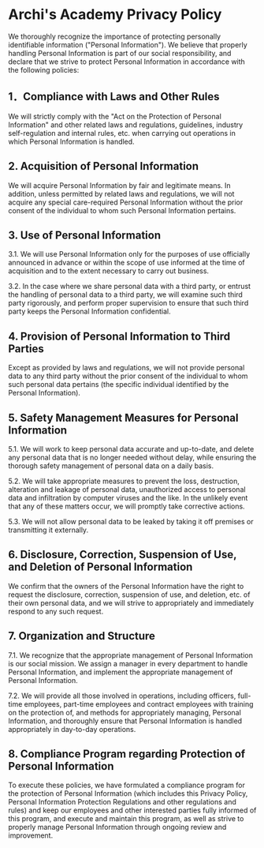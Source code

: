 # Archi's Academy Privacy Policy

We thoroughly recognize the importance of protecting personally identifiable information ("Personal Information"). We believe that properly handling Personal Information is part of our social responsibility, and declare that we strive to protect Personal Information in accordance with the following policies:

## 1．Compliance with Laws and Other Rules

We will strictly comply with the "Act on the Protection of Personal Information" and other related laws and regulations, guidelines, industry self-regulation and internal rules, etc. when carrying out operations in which Personal Information is handled.

## 2. Acquisition of Personal Information

We will acquire Personal Information by fair and legitimate means. In addition, unless permitted by related laws and regulations, we will not acquire any special care-required Personal Information without the prior consent of the individual to whom such Personal Information pertains.

## 3. Use of Personal Information

3.1. We will use Personal Information only for the purposes of use officially announced in advance or within the scope of use informed at the time of acquisition and to the extent necessary to carry out business.

3.2. In the case where we share personal data with a third party, or entrust the handling of personal data to a third party, we will examine such third party rigorously, and perform proper supervision to ensure that such third party keeps the Personal Information confidential.

## 4. Provision of Personal Information to Third Parties

Except as provided by laws and regulations, we will not provide personal data to any third party without the prior consent of the individual to whom such personal data pertains (the specific individual identified by the Personal Information).

## 5. Safety Management Measures for Personal Information

5.1. We will work to keep personal data accurate and up-to-date, and delete any personal data that is no longer needed without delay, while ensuring the thorough safety management of personal data on a daily basis.

5.2. We will take appropriate measures to prevent the loss, destruction, alteration and leakage of personal data, unauthorized access to personal data and infiltration by computer viruses and the like. In the unlikely event that any of these matters occur, we will promptly take corrective actions.

5.3. We will not allow personal data to be leaked by taking it off premises or transmitting it externally.

## 6. Disclosure, Correction, Suspension of Use, and Deletion of Personal Information

We confirm that the owners of the Personal Information have the right to request the disclosure, correction, suspension of use, and deletion, etc. of their own personal data, and we will strive to appropriately and immediately respond to any such request.

## 7. Organization and Structure

7.1. We recognize that the appropriate management of Personal Information is our social mission. We assign a manager in every department to handle Personal Information, and implement the appropriate management of Personal Information.

7.2. We will provide all those involved in operations, including officers, full-time employees, part-time employees and contract employees with training on the protection of, and methods for appropriately managing, Personal Information, and thoroughly ensure that Personal Information is handled appropriately in day-to-day operations.

## 8. Compliance Program regarding Protection of Personal Information

To execute these policies, we have formulated a compliance program for the protection of Personal Information (which includes this Privacy Policy, Personal Information Protection Regulations and other regulations and rules) and keep our employees and other interested parties fully informed of this program, and execute and maintain this program, as well as strive to properly manage Personal Information through ongoing review and improvement.

##  
